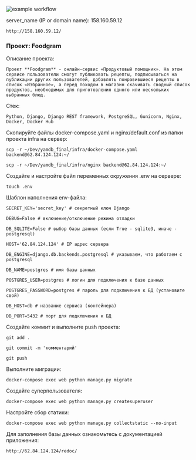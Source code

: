 ![example workflow](https://github.com/igorsgli/foodgram-project-react/actions/workflows/foodgram_workflow.yml/badge.svg)

server_name (IP or domain name): 158.160.59.12
```
http://158.160.59.12/
```

### Проект: Foodgram

Описание проекта:

```
Проект **Foodgram** - онлайн-сервис «Продуктовый помощник». На этом сервисе пользователи смогут публиковать рецепты, подписываться на публикации других пользователей, добавлять понравившиеся рецепты в список «Избранное», а перед походом в магазин скачивать сводный список продуктов, необходимых для приготовления одного или нескольких выбранных блюд.
```

Стек:

```
Python, Django, Django REST framework, PostgreSQL, Gunicorn, Nginx, Docker, Docker Hub
```

Скопируйте файлы docker-compose.yaml и nginx/default.conf из папки проекта infra на сервер:

```
scp -r ~/Dev/yamdb_final/infra/docker-compose.yaml backend@62.84.124.124:~/
```

```
scp -r ~/Dev/yamdb_final/infra/nginx backend@62.84.124.124:~/
```

Создайте и настройте файл переменных окружения .env на сервере:

```
touch .env
```

Шаблон наполнения env-файла:

```
SECRET_KEY='secret_key' # секретный ключ Django
```

```
DEBUG=False # включение/отключение режима отладки
```

```
DB_SQLITE=False # выбор базы данных (если True - sqlite3, иначе - postgresql)
```

```
HOST='62.84.124.124' # IP адрес сервера
```

```
DB_ENGINE=django.db.backends.postgresql # указываем, что работаем с postgresql
```

```
DB_NAME=postgres # имя базы данных
```

```
POSTGRES_USER=postgres # логин для подключения к базе данных
```

```
POSTGRES_PASSWORD=postgres # пароль для подключения к БД (установите свой)
```

```
DB_HOST=db # название сервиса (контейнера)
```

```
DB_PORT=5432 # порт для подключения к БД
```

Создайте коммит и выполните push проекта:

```
git add .
```

```
git commit -m 'комментарий'
```

```
git push
```

Выполните миграции:

```
docker-compose exec web python manage.py migrate
```

Создайте суперпользователя:

```
docker-compose exec web python manage.py createsuperuser
```

Настройте сбор статики:

```
docker-compose exec web python manage.py collectstatic --no-input
```

Для заполнения базы данных ознакомьтесь с документацией приложения:

```
http://62.84.124.124/redoc/
```

